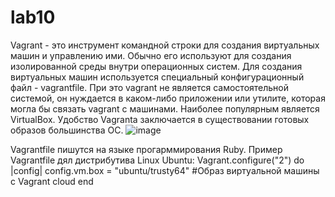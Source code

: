 # lab10

Vagrant - это инструмент командной строки для создания виртуальных машин и управлению ими. Обычно его используют для создания изолированной среды внутри операционных систем. Для создания виртуальных машин используется специальный конфигурационный файл - vagrantfile. При это vagrant не является самостоятельной системой, он нуждается в 
каком-либо приложении или утилите, которая могла бы связать vagrant с машинами. Наиболее популярным является VirtualBox. Удобство Vagranta заключается в существовании готовых образов большинства ОС. ![image](https://user-images.githubusercontent.com/91755900/170587018-dd753cd5-85ba-4093-ad28-20398f0777b1.png)

Vagrantfile пишутся на языке прогарммирования Ruby. Пример Vagrantfile дял дистрибутива Linux Ubuntu: 
Vagrant.configure("2") do |config|
  config.vm.box = "ubuntu/trusty64" #Образ виртуальной машины с Vagrant cloud
end

